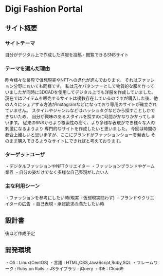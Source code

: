 # Digi Fashion Portal

## サイト概要
### サイトテーマ
自分がデジタル上で作成した洋服を投稿・閲覧できるSNSサイト

### テーマを選んだ理由
昨今様々な業界で仮想現実やNFTへの進化が進んでおります。  それはファッション分野においても同様です。
私は元々パタンナーとして物質的な服を作っていましたが同時に3DCADを使用してデジタル上でも洋服を作成していました。
現在ではアイテムを販売するサイトは複数存在しているのですが購入した後、他の人々にシェアする方法がInstagramなどになっており専用のサイトが確立されていません。
スタイルやジャンルなどはハッシュタグなどから探すことしかできないため、
自分が興味のあるスタイルを探すのに時間がかなりかかってしまいます。
従来のSNSからより検索性の高く、より多様な表現ができ様々な人の刺激になるようより
専門的なサイトを作成したいと思いました。
今回は時間の都合上難しいと思いますが、ここにブランドがファッションショーを発表し
そのまま購入できるようなサイトにできればと考えております。

### ターゲットユーザ
・デジタルファッションやNFTクリエイター
・ファッションブランドやゲーム業界
・自分の姿だけでなく多様な自己表現がしたい人

### 主な利用シーン
・ファッションを参考にしたい時(現実・仮想現実問わず)
・ブランドやクリエイターの広告
・自己表現・承認欲求の満たしたい時

## 設計書
後ほど作成予定

## 開発環境
・OS : Linux(CentOS)
・言語 : HTML,CSS,JavaScript,Ruby,SQL
・フレームワーク : Ruby on Rails
・JSライブラリ : jQuery
・IDE : Cloud9

